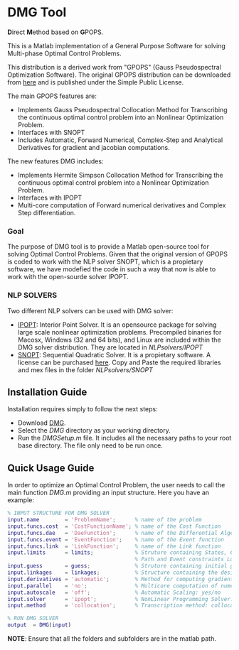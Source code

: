 # DMG Tool
**D**irect **M**ethod based on **G**POPS.

This is a Matlab implementation of a General Purpose Software for solving Multi-phase Optimal Control Problems.

This distribution is a derived work from "GPOPS" (Gauss Pseudospectral Optimization Software).
The original GPOPS distribution can be downloaded from [here](https://es.mathworks.com/matlabcentral/fileexchange/21729-gpops) and is published under the Simple Public License.

The main GPOPS features are:

 * Implements Gauss Pseudospectral Collocation Method for Transcribing the continuous optimal control problem into an Nonlinear Optimization Problem.
 * Interfaces with SNOPT
 * Includes Automatic, Forward Numerical, Complex-Step and Analytical Derivatives for gradient and jacobian computations.

The new features DMG includes:

 * Implements Hermite Simpson Collocation Method for Transcribing the continuous optimal control problem into a Nonlinear Optimization Problem.
 * Interfaces with IPOPT
 * Multi-core computation of Forward numerical derivatives and Complex Step differentiation.

### Goal
The purpose of DMG tool is to provide a Matlab open-source tool for solving Optimal Control Problems. Given that the original version of GPOPS is coded to work with the NLP solver SNOPT, which is a propietary software, we have modefied the code in such a way that now is able to work with the open-sourde solver IPOPT.  

### NLP SOLVERS
Two different NLP solvers can be used with DMG solver:
 * [IPOPT](https://projects.coin-or.org/Ipopt): Interior Point Solver. It is an opensource package for solving large scale nonlinear optimization problems. Precompiled binaries for Macosx, Windows (32 and 64 bits), and Linux are included within the DMG solver distribution. They are located in *NLPsolvers/IPOPT*
 * [SNOPT](https://web.stanford.edu/group/SOL/snopt.htm): Sequential Quadratic Solver. It is a propietary software. A license can be purchased [here](https://ccom.ucsd.edu/~optimizers/downloads/). Copy and Paste the required libraries and mex files in the folder *NLPsolvers/SNOPT*


## Installation Guide
Installation requires simply to follow the next steps:
 * Download [DMG](https://github.com/uc3m-aerospace/DMG). 
 * Select the *DMG* directory as your working directory.
 * Run the *DMGSetup.m* file. It includes all the necessary paths to your root base directory. The file only need to be run once.

## Quick Usage Guide

In order to optimize an Optimal Control Problem, the user needs to call the main function *DMG.m* providing an input structure. Here you have an example:

```matlab
% INPUT STRUCTURE FOR DMG SOLVER
input.name        = 'ProblemName';      % name of the problem
input.funcs.cost  = 'CostFunctionName'; % name of the Cost Function
input.funcs.dae   = 'DaeFunction';      % name of the Differential Algebrais System
input.funcs.event = 'EventFunction';    % name of the Event function
input.funcs.link  = 'LinkFunction';     % name of the Link function
input.limits      = limits;             % Struture containing States, Controls, Parameters lower and Upper bounds as well as
                                        % Path and Event constraints Lower and Upper bounds.
input.guess       = guess;              % Struture containing initial guess for the States, Controls and Parameters
input.linkages    = linkages;           % Structure containing the desired values for the 'LinkFunction'
input.derivatives = 'automatic';        % Method for computing gradients and jacobians: automatic/numerical/complex/analytical
input.parallel    = 'no';               % Multicore computation of numerical and complex differentiation: yes/no
input.autoscale   = 'off';              % Automatic Scaling: yes/no
input.solver      = 'ipopt';            % NonLinear Programming Solver: ipopt/snopt
input.method      = 'collocation';      % Transcription method: collocation/pseudospectral

% RUN DMG SOLVER
output  = DMG(input)
```
**NOTE**: Ensure that all the folders and subfolders are in the matlab path.
